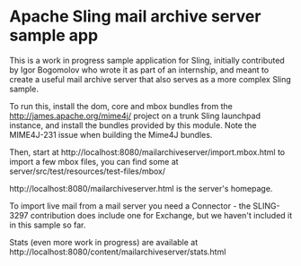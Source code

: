 Apache Sling mail archive server sample app
==========================================

This is a work in progress sample application for Sling, initially
contributed by Igor Bogomolov who wrote it as part of an internship,
and meant to create a useful mail archive server that also serves
as a more complex Sling sample.

To run this, install the dom, core and mbox bundles from the 
http://james.apache.org/mime4j/ project on a trunk Sling launchpad
instance, and install the bundles provided by this module. Note the
MIME4J-231 issue when building the Mime4J bundles.

Then, start at http://localhost:8080/mailarchiveserver/import.mbox.html
to import a few mbox files, you can find some at 
server/src/test/resources/test-files/mbox/

http://localhost:8080/mailarchiveserver.html is the server's homepage.

To import live mail from a mail server you need a Connector - the SLING-3297
contribution does include one for Exchange, but we haven't included it
in this sample so far.

Stats (even more work in progress) are available at 
http://localhost:8080/content/mailarchiveserver/stats.html
